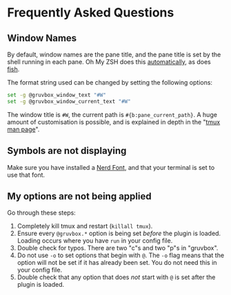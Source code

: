 # Frequently Asked Questions

## Window Names

By default, window names are the pane title, and the pane title is
set by the shell running in each pane. Oh My ZSH does this [automatically](https://github.com/ohmyzsh/ohmyzsh/wiki/Settings#automatic-title),
as does [fish](https://fishshell.com/docs/current/cmds/fish_title.html).

The format string used can be changed by setting the following options:

```bash
set -g @gruvbox_window_text "#W"
set -g @gruvbox_window_current_text "#W"
```

The window title is `#W`, the current path is `#{b:pane_current_path}`. A huge
amount of customisation is possible, and is explained in depth
in the "[tmux man page](https://man7.org/linux/man-pages/man1/tmux.1.html#FORMATS)".

## Symbols are not displaying

Make sure you have installed a [Nerd Font](https://www.nerdfonts.com/),
and that your terminal is set to use that font.

## My options are not being applied

Go through these steps:

1. Completely kill tmux and restart (`killall tmux`).
1. Ensure every `@gruvbox.*` option is being set _before_
   the plugin is loaded. Loading occurs where you have `run` in your config file.
1. Double check for typos. There are two "c"s and two "p"s in "gruvbox".
1. Do not use `-o` to set options that begin with `@`. The `-o` flag means that
   the option will not be set if it has already been set. You do not need this
   in your config file.
1. Double check that any option that does _not_ start with `@` is set after the
   plugin is loaded.
